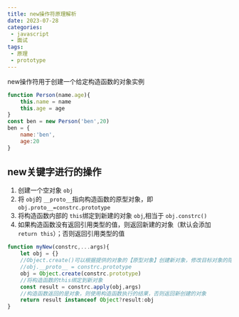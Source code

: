 ```yaml
---
title: new操作符原理解析
date: 2023-07-28
categories:
 - javascript
 - 面试
tags:
 - 原理
 - prototype
---
```

new操作符用于创建一个给定构造函数的对象实例

```js
function Person(name.age){
	this.name = name
	this.age = age
}
const ben = new Person('ben',20)
ben = {
	name:'ben',
	age:20
}
```

## new关键字进行的操作

1. 创建一个空对象 `obj`
2. 将 `obj`的 `__proto__`指向构造函数的原型对象，即 `obj.proto__=constrc.prototype`
3. 将构造函数内部的 `this`绑定到新建的对象 `obj`,相当于 `obj.constrc()`
4. 如果构造函数没有返回引用类型的值，则返回新建的对象（默认会添加 `return this`）；否则返回引用类型的值

```js
function myNew(constrc,...args){
	let obj = {}
	//Object.create()可以根据提供的对象的【原型对象】创建新对象，修改目标对象的隐式原型，可以达到原型式继承
	//obj.__proto__ = constrc.prototype
	obj = Object.create(constrc.prototype)
	//将构造函数的this绑定到新对象
	const result = constrc.apply(obj,args)
	//构造函数返回的是对象，则使用构造函数执行的结果，否则返回新创建的对象
	return result instanceof Object?result:obj
}
```